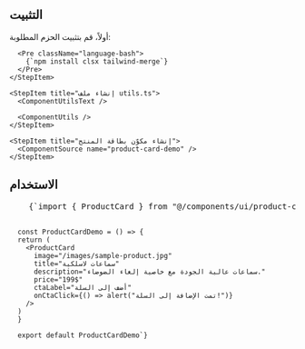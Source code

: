 <ComponentPreview name="product-card-demo" />

## التثبيت

<div className="not-prose px-4 md:px-0">
  <Step>
    <StepItem title="تثبيت الحزم">
      أولاً، قم بتثبيت الحزم المطلوبة:

      <Pre className="language-bash">
        {`npm install clsx tailwind-merge`}
      </Pre>
    </StepItem>

    <StepItem title="إنشاء ملف utils.ts">
      <ComponentUtilsText />

      <ComponentUtils />
    </StepItem>

    <StepItem title="إنشاء مكوّن بطاقة المنتج">
      <ComponentSource name="product-card-demo" />
    </StepItem>
  </Step>
</div>

## الاستخدام

<div className="not-prose space-y-6">
  <Pre>
    {`import { ProductCard } from "@/components/ui/product-card"

      const ProductCardDemo = () => {
      return (
        <ProductCard
          image="/images/sample-product.jpg"
          title="سماعات لاسلكية"
          description="سماعات عالية الجودة مع خاصية إلغاء الضوضاء."
          price="199$"
          ctaLabel="أضف إلى السلة"
          onCtaClick={() => alert("تمت الإضافة إلى السلة!")}
        />
      )
      }

      export default ProductCardDemo`}
  </Pre>
</div>
